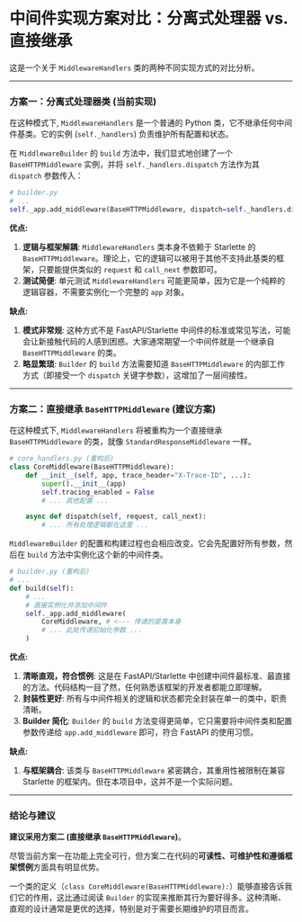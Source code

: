 # 中间件实现方案对比：分离式处理器 vs. 直接继承

这是一个关于 `MiddlewareHandlers` 类的两种不同实现方式的对比分析。

---

### 方案一：分离式处理器类 (当前实现)

在这种模式下, `MiddlewareHandlers` 是一个普通的 Python 类，它不继承任何中间件基类。它的实例 (`self._handlers`) 负责维护所有配置和状态。

在 `MiddlewareBuilder` 的 `build` 方法中，我们显式地创建了一个 `BaseHTTPMiddleware` 实例，并将 `self._handlers.dispatch` 方法作为其 `dispatch` 参数传入：

```python
# builder.py
# ...
self._app.add_middleware(BaseHTTPMiddleware, dispatch=self._handlers.dispatch)
```

**优点:**

1.  **逻辑与框架解耦**: `MiddlewareHandlers` 类本身不依赖于 Starlette 的 `BaseHTTPMiddleware`。理论上，它的逻辑可以被用于其他不支持此基类的框架，只要能提供类似的 `request` 和 `call_next` 参数即可。
2.  **测试简便**: 单元测试 `MiddlewareHandlers` 可能更简单，因为它是一个纯粹的逻辑容器，不需要实例化一个完整的 `app` 对象。

**缺点:**

1.  **模式非常规**: 这种方式不是 FastAPI/Starlette 中间件的标准或常见写法，可能会让新接触代码的人感到困惑。大家通常期望一个中间件就是一个继承自 `BaseHTTPMiddleware` 的类。
2.  **略显繁琐**: `Builder` 的 `build` 方法需要知道 `BaseHTTPMiddleware` 的内部工作方式（即接受一个 `dispatch` 关键字参数），这增加了一层间接性。

---

### 方案二：直接继承 `BaseHTTPMiddleware` (建议方案)

在这种模式下, `MiddlewareHandlers` 将被重构为一个直接继承 `BaseHTTPMiddleware` 的类，就像 `StandardResponseMiddleware` 一样。

```python
# core_handlers.py (重构后)
class CoreMiddleware(BaseHTTPMiddleware):
    def __init__(self, app, trace_header="X-Trace-ID", ...):
        super().__init__(app)
        self.tracing_enabled = False
        # ... 其他配置 ...

    async def dispatch(self, request, call_next):
        # ... 所有处理逻辑都在这里 ...
```

`MiddlewareBuilder` 的配置和构建过程也会相应改变。它会先配置好所有参数，然后在 `build` 方法中实例化这个新的中间件类。

```python
# builder.py (重构后)
# ...
def build(self):
    # ...
    # 直接实例化并添加中间件
    self._app.add_middleware(
        CoreMiddleware, # <--- 传递的是类本身
        # ... 此处传递初始化参数 ...
    )
```

**优点:**

1.  **清晰直观，符合惯例**: 这是在 FastAPI/Starlette 中创建中间件最标准、最直接的方法。代码结构一目了然，任何熟悉该框架的开发者都能立即理解。
2.  **封装性更好**: 所有与中间件相关的逻辑和状态都完全封装在单一的类中，职责清晰。
3.  **Builder 简化**: `Builder` 的 `build` 方法变得更简单，它只需要将中间件类和配置参数传递给 `app.add_middleware` 即可，符合 FastAPI 的使用习惯。

**缺点:**

1.  **与框架耦合**: 该类与 `BaseHTTPMiddleware` 紧密耦合，其重用性被限制在兼容 Starlette 的框架内。但在本项目中，这并不是一个实际问题。

---

### 结论与建议

**建议采用方案二 (直接继承 `BaseHTTPMiddleware`)**。

尽管当前方案一在功能上完全可行，但方案二在代码的**可读性、可维护性和遵循框架惯例**方面具有明显优势。

一个类的定义（`class CoreMiddleware(BaseHTTPMiddleware):`）能够直接告诉我们它的作用，这比通过阅读 `Builder` 的实现来推断其行为要好得多。这种清晰、直观的设计通常是更优的选择，特别是对于需要长期维护的项目而言。 